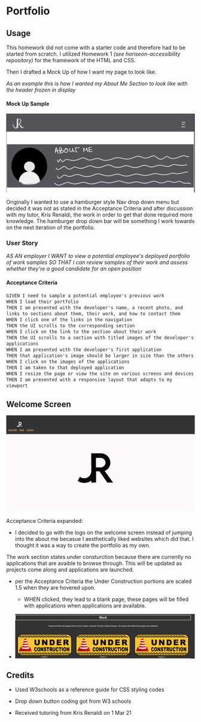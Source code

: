 <h1>Portfolio</h1>

## Usage

This homework did not come with a starter code and therefore had to be started from scratch. I utilized Homework 1 <i>(see horiseon-accessibility repository)</i> for the framework of the HTML and CSS.

Then I drafted a Mock Up of how I want my page to look like. 

 *As an example this is how I wanted my About Me Section to look like with the header frozen in display*

#### Mock Up Sample

![](./images/mockup-aboutme.png)

Originally I wanted to use a hamburger style Nav drop down menu but decided it was not as stated in the Acceptance Criteria and after discussion with my tutor, Kris Renaldi, the work in order to get that done required more knowledge. The hamburger drop down bar will be something I work towards on the next iteration of the portfolio.

### User Story

*AS AN employer
I WANT to view a potential employee's deployed portfolio of work samples
SO THAT I can review samples of their work and assess whether they're a good candidate for an open position*

#### Acceptance Criteria

```
GIVEN I need to sample a potential employee's previous work
WHEN I load their portfolio
THEN I am presented with the developer's name, a recent photo, and links to sections about them, their work, and how to contact them
WHEN I click one of the links in the navigation
THEN the UI scrolls to the corresponding section
WHEN I click on the link to the section about their work
THEN the UI scrolls to a section with titled images of the developer's applications
WHEN I am presented with the developer's first application
THEN that application's image should be larger in size than the others
WHEN I click on the images of the applications
THEN I am taken to that deployed application
WHEN I resize the page or view the site on various screens and devices
THEN I am presented with a responsive layout that adapts to my viewport
```

## Welcome Screen

![](./images/Home-screen.PNG)

Acceptance Criteria expanded:

- I decided to go with the logo on the welcome screen instead of jumping into the about me becasue I aesthetically liked websites which did that. I thought it was a way to create the portfolio as my own.

The work section states under consturction because there are currently no applications that are avaible to browse through. This will be updated as projects come along and applications are launched.  

- per the Acceptance Criteria the Under Construction portions are scaled 1.5 when they are hovered upon. 
  
  - WHEN clicked, they lead to a blank page, these pages will be filled with applications when applications are available.

- ![](./images/work-section.PNG)

## Credits

- Used W3schools as a reference guide for CSS styling codes

- Drop down button coding got from W3 schools

- Received tutoring from Kris Renaldi on 1 Mar 21